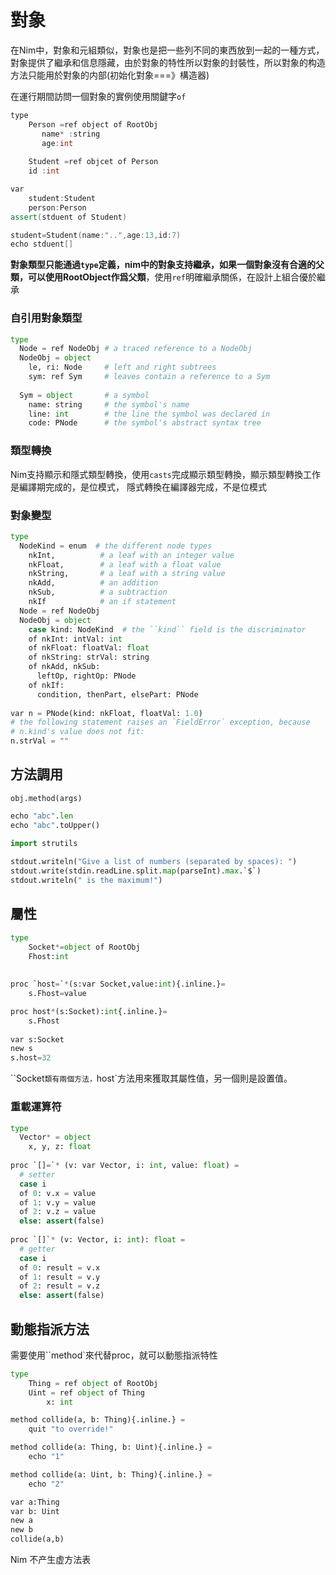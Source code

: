 # 對象

在Nim中，對象和元組類似，對象也是把一些列不同的東西放到一起的一種方式，對象提供了繼承和信息隱藏，由於對象的特性所以對象的封裝性，所以對象的构造方法只能用於對象的内部(初始化對象===》構造器)

在運行期間訪問一個對象的實例使用關鍵字`of`

```c++
type
	Person =ref object of RootObj
	   name* :string
	   age:int
	   
	Student =ref objcet of Person
    id :int

var
	student:Student
	person:Person
assert(stduent of Student)

student=Student(name:"..",age:13,id:7)
echo stduent[]
```

**對象類型只能通過`type`定義，**nim中的對象支持繼承，如果一個對象沒有合適的父類，可以使**用RootObject作爲父類**，使用`ref`明確繼承關係，在設計上組合優於繼承

### 自引用對象類型

```python
type
  Node = ref NodeObj # a traced reference to a NodeObj
  NodeObj = object
    le, ri: Node     # left and right subtrees
    sym: ref Sym     # leaves contain a reference to a Sym
   
  Sym = object       # a symbol
    name: string     # the symbol's name
    line: int        # the line the symbol was declared in
    code: PNode      # the symbol's abstract syntax tree

```

### 類型轉換

Nim支持顯示和隱式類型轉換，使用`casts`完成顯示類型轉換，顯示類型轉換工作是編譯期完成的，是位模式， 隱式轉換在編譯器完成，不是位模式

### 對象變型

```python
type
  NodeKind = enum  # the different node types
    nkInt,          # a leaf with an integer value
    nkFloat,        # a leaf with a float value
    nkString,       # a leaf with a string value
    nkAdd,          # an addition
    nkSub,          # a subtraction
    nkIf            # an if statement
  Node = ref NodeObj
  NodeObj = object
    case kind: NodeKind  # the ``kind`` field is the discriminator
    of nkInt: intVal: int
    of nkFloat: floatVal: float
    of nkString: strVal: string
    of nkAdd, nkSub:
      leftOp, rightOp: PNode
    of nkIf:
      condition, thenPart, elsePart: PNode
 
var n = PNode(kind: nkFloat, floatVal: 1.0)
# the following statement raises an `FieldError` exception, because
# n.kind's value does not fit:
n.strVal = ""
```



## 方法調用

`obj.method(args)`

```python
echo "abc".len
echo "abc".toUpper()

import strutils
 
stdout.writeln("Give a list of numbers (separated by spaces): ")
stdout.write(stdin.readLine.split.map(parseInt).max.`$`)
stdout.writeln(" is the maximum!")
```

## 屬性

```python
type 
	Socket*=object of RootObj
	Fhost:int
	
	
proc `host=`*(s:var Socket,value:int){.inline.}=
	s.Fhost=value

proc host*(s:Socket):int{.inline.}=
    s.Fhost
    
var s:Socket    
new s
s.host=32
```

``Socket`類有兩個方法，`host`方法用來獲取其屬性值，另一個則是設置值。

### 重載運算符

```python
type
  Vector* = object
    x, y, z: float
 
proc `[]=`* (v: var Vector, i: int, value: float) =
  # setter
  case i
  of 0: v.x = value
  of 1: v.y = value
  of 2: v.z = value
  else: assert(false)
 
proc `[]`* (v: Vector, i: int): float =
  # getter
  case i
  of 0: result = v.x
  of 1: result = v.y
  of 2: result = v.z
  else: assert(false)
```

## 動態指派方法

需要使用``method`來代替proc，就可以動態指派特性

```python
type
    Thing = ref object of RootObj
    Uint = ref object of Thing
        x: int

method collide(a, b: Thing){.inline.} =
    quit "to override!"

method collide(a: Thing, b: Uint){.inline.} =
    echo "1"

method collide(a: Uint, b: Thing){.inline.} =
    echo "2"

var a:Thing 
var b: Uint
new a
new b
collide(a,b)

```

Nim 不产生虚方法表





















